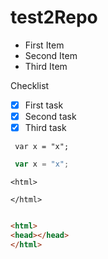 # test2Repo

- First Item
- Second Item
- Third Item

Checklist  
- [x] First task  
- [x] Second task  
- [x] Third task  

```
 var x = "x";
```

```javascript
 var x = "x";
```

```
<html>

</html>
```

```html

<html>
<head></head>
</html>
```
